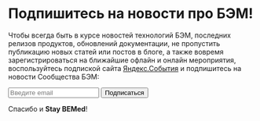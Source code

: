 # Подпишитесь на новости про БЭМ!

Чтобы всегда быть в курсе новостей технологий БЭМ, последних релизов продуктов, обновлений документации, не пропустить публикацию новых статей или постов в блоге, а также вовремя зарегистрироваться на ближайшие офлайн и онлайн мероприятия, воспользуйтесь подпиской сайта [Яндекс.События](https://events.yandex.ru) и подпишитесь на новости Сообщества БЭМ:

<script>
modules.require('jquery', function($) {
    $('.subscribe-form').on('submit', function(e) {
        e.preventDefault();
        $.post('/mail/subscribe/', $(this).serialize(), function(data) {
            console.log('data', data);
        });
    });
});
</script>

<form class="subscribe-form" action="https://api.test1f.tech.yandex.ru/178668/subscribe/" method="POST">
    <span class="input input_theme_islands input_size_m i-bem" data-bem='{"input":{}}'><span class="input__box"><input class="input__control" placeholder="Введите email"/></span></span> 
    <button class="button button_theme_islands button_size_m button_view_action button_type_submit button__control i-bem" data-bem='{"button":{}}' role="button" type="submit"><span class="button__text">Подписаться</span></button> 
</form>

Спасибо и **Stay BEMed**!
